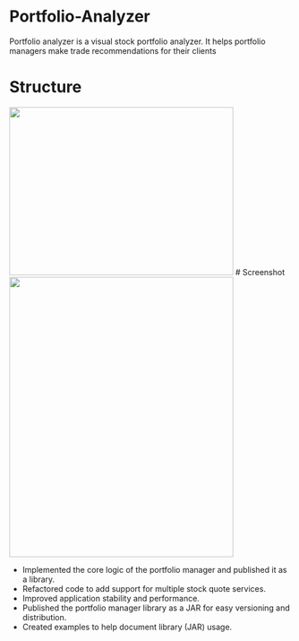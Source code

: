 # Portfolio-Analyzer
Portfolio analyzer is a visual stock portfolio analyzer. It helps portfolio managers make trade recommendations for their clients
# Structure
<!-- ![structure](https://user-images.githubusercontent.com/76871563/219571725-cb7692d9-3ce5-49b5-a848-4ff06a5b85f0.png) -->
<img src = "https://user-images.githubusercontent.com/76871563/219571725-cb7692d9-3ce5-49b5-a848-4ff06a5b85f0.png" width = "400" height = "300">
# Screenshot
<!-- ![frontend](https://user-images.githubusercontent.com/76871563/219571901-fd64ee9e-12db-44ee-84fa-7ecb84277c4f.png) -->
<img src = "https://user-images.githubusercontent.com/76871563/219571901-fd64ee9e-12db-44ee-84fa-7ecb84277c4f.png" width = "400" height = "500">

* Implemented the core logic of the portfolio manager and published it as a library.
* Refactored code to add support for multiple stock quote services.
* Improved application stability and performance.
* Published the portfolio manager library as a JAR for easy versioning and distribution.
* Created examples to help document library (JAR) usage.
